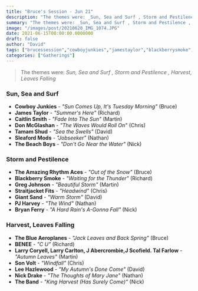 ```yaml
---
title: "Bruce's Session - Jun 21"
description: "The themes were: _Sun, Sea and Surf , Storm and Pestilence , Harvest, Leaves Falling_"
summary: "The themes were: _Sun, Sea and Surf , Storm and Pestilence , Harvest, Leaves Falling_"
image: "/images/post/20210620_IMG_1074.JPG"
date: 2021-06-15T00:00:00.0000000
draft: false
author: "David"
tags: ["brucessession","cowboyjunkies","jamestaylor","blackberrysmoke","theband","pjharvey","giantsand","nickdrake","leehazlewood","sonvolt","bryanferry","donmcglashan","benee","thebeachboys","larrycarlton","caitlinsmith","sleafordmods","straitjacketfits","theblueaeroplanes","theamazingrhythmaces","tamamshud","gregjohnson","larrycoryell","jabercrombie","jscofieldtalfarlow"]
categories: ["Gatherings"]
---
```

> The themes were: _Sun, Sea and Surf , Storm and Pestilence , Harvest, Leaves Falling_
### Sun, Sea and Surf 
- **Cowboy Junkies** - _"Sun Comes Up, It's Tuesday Morning"_ (Bruce)
- **James Taylor** - _"Summer's Here"_ (Richard)
- **Caitlin Smith** - _"Fade Into The Sun"_ (Martin)
- **Don McGlashan** - _"The Waves Would Roll On"_ (Chris)
- **Tamam Shud** - _"Sea the Swells"_ (David)
- **Sleaford Mods** - _"Jobseeker"_ (Nathan)
- **The Beach Boys** - _"Don't Go Near the Water"_ (Nick)
### Storm and Pestilence 
- **The Amazing Rhythm Aces** - _"Out of the Snow"_ (Bruce)
- **Blackberry Smoke** - _"Waiting for the Thunder"_ (Richard)
- **Greg Johnson** - _"Beautiful Storm"_ (Martin)
- **Straitjacket Fits** - _"Headwind"_ (Chris)
- **Giant Sand** - _"Warm Storm"_ (David)
- **PJ Harvey** - _"The Wind"_ (Nathan)
- **Bryan Ferry** - _"A Hard Rain's A-Gonna Fall"_ (Nick)
### Harvest, Leaves Falling
- **The Blue Aeroplanes** - _"Jack Leaves and Back Spring"_ (Bruce)
- **BENEE** - _"C U"_ (Richard)
- **Larry Coryell, Larry Carlton, J Abercrombie,J Scofield. Tal Farlow** - _"Autumn Leaves"_ (Martin)
- **Son Volt** - _"Windfall"_ (Chris)
- **Lee Hazlewood** - _"My Autumn's Done Come"_ (David)
- **Nick Drake** - _"The Thoughts of Mary Jane"_ (Nathan)
- **The Band** - _"King Harvest (Has Surely Come)"_ (Nick)
